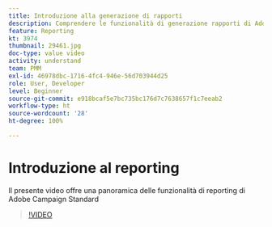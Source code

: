 ```yaml
---
title: Introduzione alla generazione di rapporti
description: Comprendere le funzionalità di generazione rapporti di Adobe Campaign Standard
feature: Reporting
kt: 3974
thumbnail: 29461.jpg
doc-type: value video
activity: understand
team: PMM
exl-id: 46978dbc-1716-4fc4-946e-56d703944d25
role: User, Developer
level: Beginner
source-git-commit: e918bcaf5e7bc735bc176d7c7638657f1c7eeab2
workflow-type: ht
source-wordcount: '28'
ht-degree: 100%

---
```


# Introduzione al reporting

Il presente video offre una panoramica delle funzionalità di reporting di Adobe Campaign Standard

>[!VIDEO](https://video.tv.adobe.com/v/29461?quality=12)
